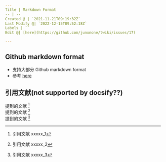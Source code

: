 ```yaml
---
Title | Markdown Format
-- | --
Created @ | `2021-11-21T09:19:32Z`
Last Modify @| `2022-12-15T09:52:18Z`
Labels | ``
Edit @| [here](https://github.com/junxnone/twiki/issues/17)

---
```


## Github markdown format

- 支持大部分 Github markdown format
- 参考 [here](https://junxnone.github.io/techwiki/#/Markdown)



## 引用文献(not supported by docsify??)

提到的文献 [^papers_1]  
提到的文献 [^papers_2]  
提到的文献 [^papers_3]  

[^papers_1]:  引用文献 xxxxx_1  
[^papers_2]:  引用文献 xxxxx_2  
[^papers_3]:  引用文献 xxxxx_3  
